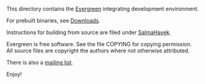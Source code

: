 This directory contains the
[Evergreen](https://github.com/software-jessies-org/jessies/wiki/Evergreen)
integrating development environment.

For prebuilt binaries, see
[Downloads](https://github.com/software-jessies-org/jessies/wiki/Downloads).

Instructions for building from source are filed under
[SalmaHayek](https://github.com/software-jessies-org/jessies/wiki/SalmaHayek#user-content-downloads--building-from-source).

Evergreen is free software. See the file COPYING for copying permission.
All source files are copyright the authors where not otherwise attributed.

There is also a [mailing list](evergreen-users@googlegroups.com).

Enjoy!

